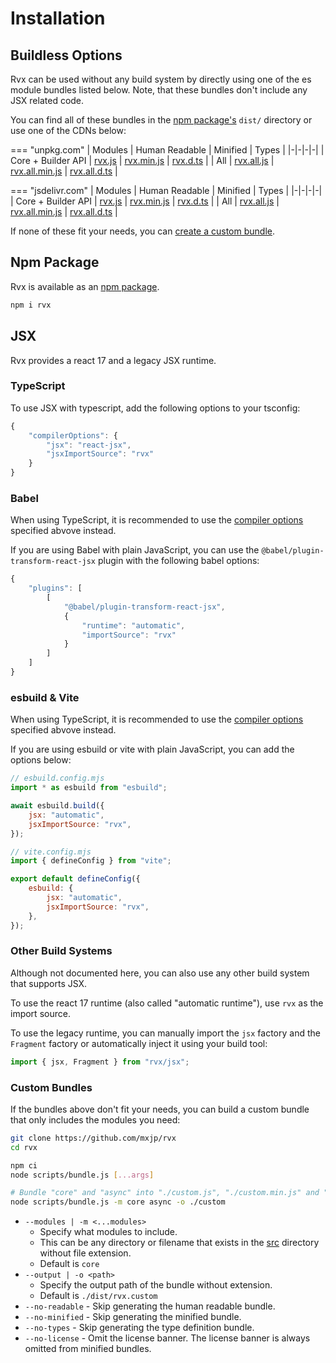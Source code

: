# Installation

## Buildless Options
Rvx can be used without any build system by directly using one of the es module bundles listed below. Note, that these bundles don't include any JSX related code.

You can find all of these bundles in the [npm package's](#npm-package) `dist/` directory or use one of the CDNs below:

=== "unpkg.com"
	| Modules | Human Readable | Minified | Types |
	|-|-|-|-|
	| Core + Builder API | [rvx.js](https://unpkg.com/rvx/dist/rvx.js) | [rvx.min.js](https://unpkg.com/rvx/dist/rvx.min.js) | [rvx.d.ts](https://unpkg.com/rvx/dist/rvx.d.ts) |
	| All | [rvx.all.js](https://unpkg.com/rvx/dist/rvx.all.js) | [rvx.all.min.js](https://unpkg.com/rvx/dist/rvx.all.min.js) | [rvx.all.d.ts](https://unpkg.com/rvx/dist/rvx.all.d.ts) |

=== "jsdelivr.com"
	| Modules | Human Readable | Minified | Types |
	|-|-|-|-|
	| Core + Builder API | [rvx.js](https://cdn.jsdelivr.net/npm/rvx/dist/rvx.js) | [rvx.min.js](https://cdn.jsdelivr.net/npm/rvx/dist/rvx.min.js) | [rvx.d.ts](https://cdn.jsdelivr.net/npm/rvx/dist/rvx.d.ts) |
	| All | [rvx.all.js](https://cdn.jsdelivr.net/npm/rvx/dist/rvx.all.js) | [rvx.all.min.js](https://cdn.jsdelivr.net/npm/rvx/dist/rvx.all.min.js) | [rvx.all.d.ts](https://cdn.jsdelivr.net/npm/rvx/dist/rvx.all.d.ts) |

If none of these fit your needs, you can [create a custom bundle](#custom-bundles).

## Npm Package
Rvx is available as an [npm package](https://www.npmjs.com/package/rvx).
```bash
npm i rvx
```

## JSX
Rvx provides a react 17 and a legacy JSX runtime.

### TypeScript
To use JSX with typescript, add the following options to your tsconfig:
```js
{
	"compilerOptions": {
		"jsx": "react-jsx",
		"jsxImportSource": "rvx"
	}
}
```

### Babel
When using TypeScript, it is recommended to use the [compiler options](#typescript) specified abvove instead.

If you are using Babel with plain JavaScript, you can use the `@babel/plugin-transform-react-jsx` plugin with the following babel options:
```js
{
	"plugins": [
		[
			"@babel/plugin-transform-react-jsx",
			{
				"runtime": "automatic",
				"importSource": "rvx"
			}
		]
	]
}
```

### esbuild & Vite
When using TypeScript, it is recommended to use the [compiler options](#typescript) specified abvove instead.

If you are using esbuild or vite with plain JavaScript, you can add the options below:
```js
// esbuild.config.mjs
import * as esbuild from "esbuild";

await esbuild.build({
	jsx: "automatic",
	jsxImportSource: "rvx",
});
```
```js
// vite.config.mjs
import { defineConfig } from "vite";

export default defineConfig({
	esbuild: {
		jsx: "automatic",
		jsxImportSource: "rvx",
	},
});
```

### Other Build Systems
Although not documented here, you can also use any other build system that supports JSX.

To use the react 17 runtime (also called "automatic runtime"), use `rvx` as the import source.

To use the legacy runtime, you can manually import the `jsx` factory and the `Fragment` factory or automatically inject it using your build tool:
```js
import { jsx, Fragment } from "rvx/jsx";
```

### Custom Bundles
If the bundles above don't fit your needs, you can build a custom bundle that only includes the modules you need:
```bash
git clone https://github.com/mxjp/rvx
cd rvx

npm ci
node scripts/bundle.js [...args]

# Bundle "core" and "async" into "./custom.js", "./custom.min.js" and "./custom.d.ts":
node scripts/bundle.js -m core async -o ./custom
```

+ `--modules | -m <...modules>`
	+ Specify what modules to include.
	+ This can be any directory or filename that exists in the [src](https://github.com/mxjp/rvx/tree/main/src) directory without file extension.
	+ Default is `core`
+ `--output | -o <path>`
	+ Specify the output path of the bundle without extension.
	+ Default is `./dist/rvx.custom`
+ `--no-readable` - Skip generating the human readable bundle.
+ `--no-minified` - Skip generating the minified bundle.
+ `--no-types` - Skip generating the type definition bundle.
+ `--no-license` - Omit the license banner. The license banner is always omitted from minified bundles.
